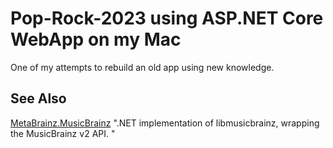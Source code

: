 # Pop-Rock-2023 using ASP.NET Core WebApp on my Mac

One of my attempts to rebuild an old app using new knowledge.

## See Also

[MetaBrainz.MusicBrainz](https://github.com/Zastai/MetaBrainz.MusicBrainz)
".NET implementation of libmusicbrainz, wrapping the MusicBrainz v2 API. "
